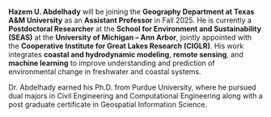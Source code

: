 **Hazem U. Abdelhady** will be joining the **Geography Department at Texas A&M University** as an **Assistant Professor** in Fall 2025.
He is currently a **Postdoctoral Researcher** at the **School for Environment and Sustainability (SEAS)** at the **University of Michigan – Ann Arbor**, jointly appointed with the **Cooperative Institute for Great Lakes Research (CIGLR)**. His work integrates **coastal and hydrodynamic modeling**, **remote sensing**, and **machine learning** to improve understanding and prediction of environmental change in freshwater and coastal systems.

Dr. Abdelhady earned his Ph.D. from Purdue University, where he pursued dual majors in Civil Engineering and Computational Engineering along with a post graduate certificate in Geospatial Information Science.
